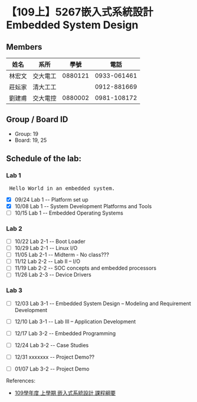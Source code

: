 # 【109上】5267嵌入式系統設計 Embedded System Design

## Members
| 姓名   | 系所     | 學號    | 電話        |
|--------|----------|---------|-------------|
| 林宏文 | 交大電工 | 0880121 | 0933-061461 |
| 莊妘家 | 清大工工 |         | 0912-881669 |
| 劉建甫 | 交大電控 | 0880002 | 0981-108172 |

## Group / Board ID
* Group: 19
* Board: 19, 25

## Schedule of the lab:
### Lab 1
<pre> Hello World in an embedded system. </pre>
- [X] 09/24 Lab 1 -- Platform set up
- [X] 10/08 Lab 1 -- System Development Platforms and Tools
- [ ] 10/15 Lab 1 -- Embedded Operating Systems

### Lab 2
- [ ] 10/22 Lab 2-1 -- Boot Loader
- [ ] 10/29 Lab 2-1 -- Linux I/O
- [ ] 11/05 Lab 2-1 -- Midterm - No class???
- [ ] 11/12 Lab 2-2 -- Lab II – I/O
- [ ] 11/19 Lab 2-2 -- SOC concepts and embedded processors
- [ ] 11/26 Lab 2-3 -- Device Drivers

### Lab 3
- [ ] 12/03 Lab 3-1 -- Embedded System Design – Modeling and Requirement Development
- [ ] 12/10 Lab 3-1 -- Lab III – Application Development
- [ ] 12/17 Lab 3-2 -- Embedded Programming
- [ ] 12/24 Lab 3-2 -- Case Studies
- [ ] 12/31 xxxxxxx -- Project Demo??
- [ ] 01/07 Lab 3-2 -- Project Demo


References:
* [109學年度 上學期 嵌入式系統設計 課程綱要](https://timetable.nctu.edu.tw/?r=main/crsoutline&Acy=109&Sem=1&CrsNo=5267&lang=zh-tw)
